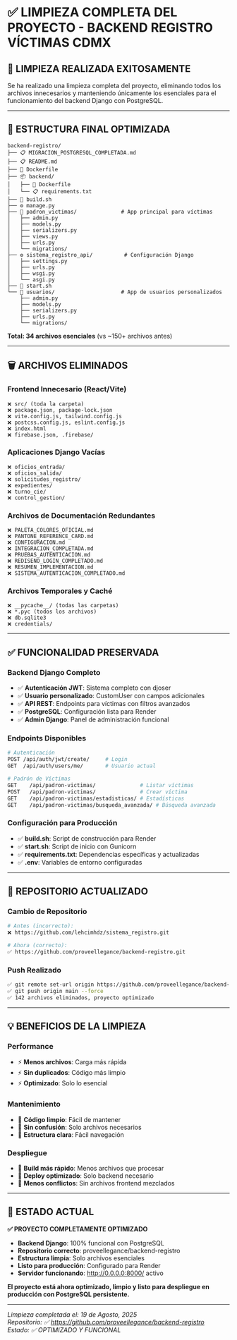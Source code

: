 # ✅ LIMPIEZA COMPLETA DEL PROYECTO - BACKEND REGISTRO VÍCTIMAS CDMX

## 🧹 LIMPIEZA REALIZADA EXITOSAMENTE

Se ha realizado una limpieza completa del proyecto, eliminando todos los archivos innecesarios y manteniendo únicamente los esenciales para el funcionamiento del backend Django con PostgreSQL.

---

## 📁 ESTRUCTURA FINAL OPTIMIZADA

```
backend-registro/
├── 📋 MIGRACION_POSTGRESQL_COMPLETADA.md
├── 📋 README.md
├── 🐳 Dockerfile
├── 📦 backend/
│   ├── 🐳 Dockerfile
│   └── 📋 requirements.txt
├── 🔧 build.sh
├── ⚙️ manage.py
├── 🏥 padron_victimas/              # App principal para víctimas
│   ├── admin.py
│   ├── models.py
│   ├── serializers.py
│   ├── views.py
│   ├── urls.py
│   └── migrations/
├── ⚙️ sistema_registro_api/          # Configuración Django
│   ├── settings.py
│   ├── urls.py
│   ├── wsgi.py
│   └── asgi.py
├── 🔧 start.sh
└── 👤 usuarios/                     # App de usuarios personalizados
    ├── admin.py
    ├── models.py
    ├── serializers.py
    ├── urls.py
    └── migrations/
```

**Total: 34 archivos esenciales** (vs ~150+ archivos antes)

---

## 🗑️ ARCHIVOS ELIMINADOS

### Frontend Innecesario (React/Vite)
```
❌ src/ (toda la carpeta)
❌ package.json, package-lock.json
❌ vite.config.js, tailwind.config.js
❌ postcss.config.js, eslint.config.js
❌ index.html
❌ firebase.json, .firebase/
```

### Aplicaciones Django Vacías
```
❌ oficios_entrada/
❌ oficios_salida/
❌ solicitudes_registro/
❌ expedientes/
❌ turno_cie/
❌ control_gestion/
```

### Archivos de Documentación Redundantes
```
❌ PALETA_COLORES_OFICIAL.md
❌ PANTONE_REFERENCE_CARD.md
❌ CONFIGURACION.md
❌ INTEGRACION_COMPLETADA.md
❌ PRUEBAS_AUTENTICACION.md
❌ REDISENO_LOGIN_COMPLETADO.md
❌ RESUMEN_IMPLEMENTACION.md
❌ SISTEMA_AUTENTICACION_COMPLETADO.md
```

### Archivos Temporales y Caché
```
❌ __pycache__/ (todas las carpetas)
❌ *.pyc (todos los archivos)
❌ db.sqlite3
❌ credentials/
```

---

## ✅ FUNCIONALIDAD PRESERVADA

### Backend Django Completo
- ✅ **Autenticación JWT**: Sistema completo con djoser
- ✅ **Usuario personalizado**: CustomUser con campos adicionales
- ✅ **API REST**: Endpoints para víctimas con filtros avanzados
- ✅ **PostgreSQL**: Configuración lista para Render
- ✅ **Admin Django**: Panel de administración funcional

### Endpoints Disponibles
```bash
# Autenticación
POST /api/auth/jwt/create/     # Login
GET  /api/auth/users/me/       # Usuario actual

# Padrón de Víctimas
GET    /api/padron-victimas/              # Listar víctimas
POST   /api/padron-victimas/              # Crear víctima
GET    /api/padron-victimas/estadisticas/ # Estadísticas
GET    /api/padron-victimas/busqueda_avanzada/ # Búsqueda avanzada
```

### Configuración para Producción
- ✅ **build.sh**: Script de construcción para Render
- ✅ **start.sh**: Script de inicio con Gunicorn
- ✅ **requirements.txt**: Dependencias específicas y actualizadas
- ✅ **.env**: Variables de entorno configuradas

---

## 🚀 REPOSITORIO ACTUALIZADO

### Cambio de Repositorio
```bash
# Antes (incorrecto):
❌ https://github.com/lehcimhdz/sistema_registro.git

# Ahora (correcto):
✅ https://github.com/proveellegance/backend-registro.git
```

### Push Realizado
```bash
✅ git remote set-url origin https://github.com/proveellegance/backend-registro.git
✅ git push origin main --force
✅ 142 archivos eliminados, proyecto optimizado
```

---

## 💡 BENEFICIOS DE LA LIMPIEZA

### Performance
- ⚡ **Menos archivos**: Carga más rápida
- ⚡ **Sin duplicados**: Código más limpio
- ⚡ **Optimizado**: Solo lo esencial

### Mantenimiento
- 🧹 **Código limpio**: Fácil de mantener
- 🧹 **Sin confusión**: Solo archivos necesarios
- 🧹 **Estructura clara**: Fácil navegación

### Despliegue
- 🚀 **Build más rápido**: Menos archivos que procesar
- 🚀 **Deploy optimizado**: Solo backend necesario
- 🚀 **Menos conflictos**: Sin archivos frontend mezclados

---

## 🎯 ESTADO ACTUAL

**✅ PROYECTO COMPLETAMENTE OPTIMIZADO**

- **Backend Django**: 100% funcional con PostgreSQL
- **Repositorio correcto**: proveellegance/backend-registro
- **Estructura limpia**: Solo archivos esenciales
- **Listo para producción**: Configurado para Render
- **Servidor funcionando**: http://0.0.0.0:8000/ activo

**El proyecto está ahora optimizado, limpio y listo para despliegue en producción con PostgreSQL persistente.**

---

*Limpieza completada el: 19 de Agosto, 2025*  
*Repositorio: ✅ https://github.com/proveellegance/backend-registro*  
*Estado: ✅ OPTIMIZADO Y FUNCIONAL*
